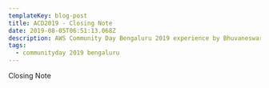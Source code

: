 ```yaml
---
templateKey: blog-post
title: ACD2019 - Closing Note
date: 2019-08-05T06:51:13.068Z
description: AWS Community Day Bengaluru 2019 experience by Bhuvaneswari Subramani
tags:
  - communityday 2019 bengaluru
---
```

Closing Note
